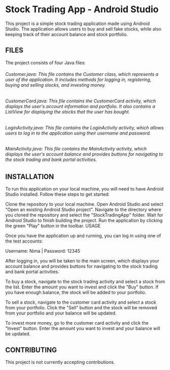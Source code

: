 # Stock Trading App - Android Studio

This project is a simple stock trading application made using Android Studio. The application allows users to buy and sell fake stocks, while also keeping track of their account balance and stock portfolio.



## FILES

The project consists of four Java files:

###### Customer.java: This file contains the Customer class, which represents a user of the application. It includes methods for logging in, registering, buying and selling stocks, and investing money.

###### CustomerCard.java: This file contains the CustomerCard activity, which displays the user's account information and portfolio. It also contains a ListView for displaying the stocks that the user has bought.

###### LoginActivity.java: This file contains the LoginActivity activity, which allows users to log in to the application using their username and password.

 ###### MainActivity.java: This file contains the MainActivity activity, which displays the user's account balance and provides buttons for navigating to the stock trading and bank portal activities.

## INSTALLATION

To run this application on your local machine, you will need to have Android Studio installed. Follow these steps to get started:

Clone the repository to your local machine.
Open Android Studio and select "Open an existing Android Studio project".
Navigate to the directory where you cloned the repository and select the "StockTradingApp" folder.
Wait for Android Studio to finish building the project.
Run the application by clicking the green "Play" button in the toolbar.
USAGE

Once you have the application up and running, you can log in using one of the test accounts:

Username: Nima | Password: 12345

After logging in, you will be taken to the main screen, which displays your account balance and provides buttons for navigating to the stock trading and bank portal activities.

To buy a stock, navigate to the stock trading activity and select a stock from the list. Enter the amount you want to invest and click the "Buy" button. If you have enough balance, the stock will be added to your portfolio.

To sell a stock, navigate to the customer card activity and select a stock from your portfolio. Click the "Sell" button and the stock will be removed from your portfolio and your balance will be updated.

To invest more money, go to the customer card activity and click the "Invest" button. Enter the amount you want to invest and your balance will be updated.


## CONTRIBUTING

This project is not currently accepting contributions.
